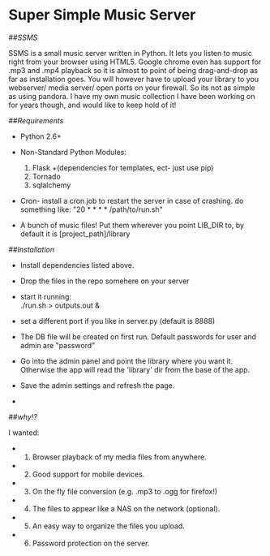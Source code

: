 Super Simple Music Server
==========================



##*SSMS*

SSMS is a small music server written in Python. It lets you listen to music right from your browser using HTML5. Google chrome even has support for .mp3 and .mp4 playback so it is almost to point of being drag-and-drop as far as installation goes. You will however have to upload your library to you webserver/ media server/ open ports on your firewall. So its not as simple as using pandora. I have my own music collection I have been working on for years though, and would like to keep hold of it!



##*Requirements*

+ Python 2.6+

+ Non-Standard Python Modules:
    1. Flask +(dependencies for templates, ect- just use pip)
    2. Tornado
    3. sqlalchemy

+ Cron- install a cron job to restart the server in case of crashing. 
    do something like: "20 * * * * /path/to/run.sh"

+ A bunch of music files! Put them wherever you point LIB_DIR to, by default it is
    [project_path]/library




##*Installation*

+ Install dependencies listed above.

+ Drop the files in the repo somehere on your server

+ start it running:  
    ./run.sh > outputs.out &

+ set a different port if you like in server.py (default is 8888)

+ The DB file will be created on first run. Default passwords for user and admin are "password"

+ Go into the admin panel and point the library where you want it. Otherwise the app will read the 
    'library' dir from the base of the app. 

+ Save the admin settings and refresh the page. 
+



##*why!?*

I wanted: 
+ 1. Browser playback of my media files from anywhere. 
+ 2. Good support for mobile devices. 
+ 3. On the fly file conversion (e.g. .mp3 to .ogg for firefox!)
+ 4. The files to appear like a NAS on the network (optional).
+ 5. An easy way to organize the files you upload. 
+ 6. Password protection on the server. 

